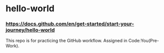 # hello-world
### https://docs.github.com/en/get-started/start-your-journey/hello-world
This repo is for practicing the GitHub workflow. Assigned in Code:You(Pre-Work).
